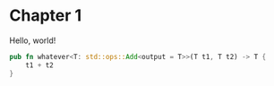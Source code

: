 # Chapter 1

Hello, world!
```rs
pub fn whatever<T: std::ops::Add<output = T>>(T t1, T t2) -> T {
    t1 + t2
}
```

